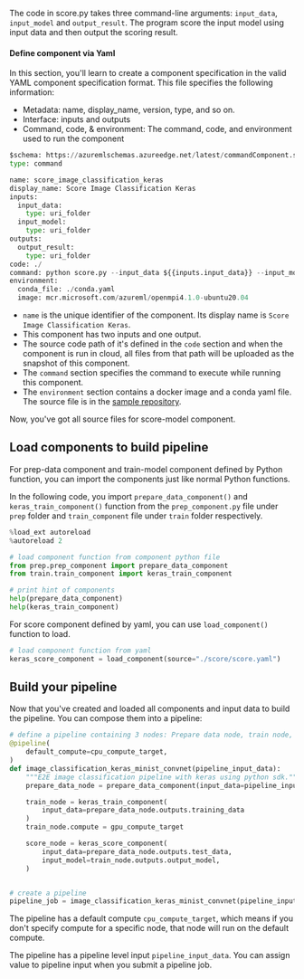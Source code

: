 

The code in score.py takes three command-line arguments: `input_data`, `input_model` and `output_result`. The program score the input model using input data and then output the scoring result.

#### Define component via Yaml

In this section, you'll learn to create a component specification in the valid YAML component specification format. This file specifies the following information:

- Metadata: name, display_name, version, type, and so on.
- Interface: inputs and outputs
- Command, code, & environment: The command, code, and environment used to run the component

```python
$schema: https://azuremlschemas.azureedge.net/latest/commandComponent.schema.json
type: command

name: score_image_classification_keras
display_name: Score Image Classification Keras
inputs:
  input_data: 
    type: uri_folder
  input_model:
    type: uri_folder
outputs:
  output_result:
    type: uri_folder
code: ./
command: python score.py --input_data ${{inputs.input_data}} --input_model ${{inputs.input_model}} --output_result ${{outputs.output_result}}
environment:
  conda_file: ./conda.yaml
  image: mcr.microsoft.com/azureml/openmpi4.1.0-ubuntu20.04


```

* `name` is the unique identifier of the component. Its display name is `Score Image Classification Keras`. 
* This component has two inputs and one output. 
* The source code path of it's defined in the `code` section and when the component is run in cloud, all files from that path will be uploaded as the snapshot of this component. 
* The `command` section specifies the command to execute while running this component. 
* The `environment` section contains a docker image and a conda yaml file. The source file is in the [sample repository](https://github.com/Azure/azureml-examples/blob/v2samplesreorg/sdk/python/jobs/pipelines/2e_image_classification_keras_minist_convnet/score/conda.yaml).

Now, you've got all source files for score-model component.

## Load components to build pipeline

For prep-data component and train-model component defined by Python function, you can import the components just like normal Python functions. 

In the following code, you import `prepare_data_component()` and `keras_train_component()` function from the `prep_component.py` file under `prep` folder and `train_component` file under `train` folder respectively.

```python
%load_ext autoreload
%autoreload 2

# load component function from component python file
from prep.prep_component import prepare_data_component
from train.train_component import keras_train_component

# print hint of components
help(prepare_data_component)
help(keras_train_component)
```

For score component defined by yaml, you can use `load_component()` function to load.

```python
# load component function from yaml
keras_score_component = load_component(source="./score/score.yaml")
```

## Build your pipeline

Now that you've created and loaded all components and input data to build the pipeline. You can compose them into a pipeline:

```python
# define a pipeline containing 3 nodes: Prepare data node, train node, and score node
@pipeline(
    default_compute=cpu_compute_target,
)
def image_classification_keras_minist_convnet(pipeline_input_data):
    """E2E image classification pipeline with keras using python sdk."""
    prepare_data_node = prepare_data_component(input_data=pipeline_input_data)

    train_node = keras_train_component(
        input_data=prepare_data_node.outputs.training_data
    )
    train_node.compute = gpu_compute_target

    score_node = keras_score_component(
        input_data=prepare_data_node.outputs.test_data,
        input_model=train_node.outputs.output_model,
    )


# create a pipeline
pipeline_job = image_classification_keras_minist_convnet(pipeline_input_data=fashion_ds)
```

The pipeline has a default compute `cpu_compute_target`, which means if you don't specify compute for a specific node, that node will run on the default compute.

The pipeline has a pipeline level input `pipeline_input_data`. You can assign value to pipeline input when you submit a pipeline job.
